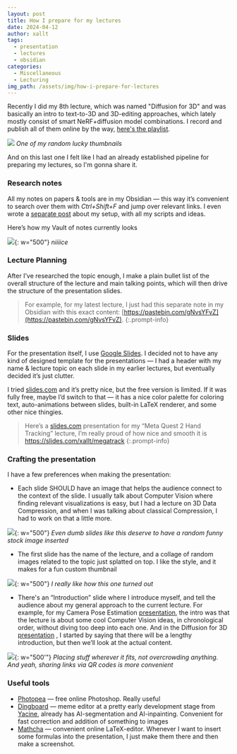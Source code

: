 ```yaml
---
layout: post
title: How I prepare for my lectures
date: 2024-04-12
author: xallt
tags:
  - presentation
  - lectures
  - obsidian
categories:
  - Miscellaneous
  - Lecturing
img_path: /assets/img/how-i-prepare-for-lectures
---
```

Recently I did my 8th lecture, which was named "Diffusion for 3D" and was basically an intro to text-to-3D and 3D-editing approaches, which lately mostly consist of smart NeRF+diffusion model combinations. I record and publish all of them online by the way, [here's the playlist](https://www.youtube.com/playlist?list=PLV30o7re7MVb5Rep09niHU4JILXRgxfei).

![](Pasted%20image%2020240412150729.png)
_One of my random lucky thumbnails_

And on this last one I felt like I had an already established pipeline for preparing my lectures, so I'm gonna share it.
### Research notes
All my notes on papers & tools are in my Obsidian — this way it’s convenient to search over them with *Ctrl+Shift+F* and jump over relevant links. I even wrote a [separate post](/posts/obsidian-useful-scripts/) about my setup, with all my scripts and ideas.

Here’s how my Vault of notes currently looks

![](Pasted%20image%2020240412151128.png){: w="500"}
_niiiice_
### Lecture Planning
After I’ve researched the topic enough, I make a plain bullet list of the overall structure of the lecture and main talking points, which will then drive the structure of the presentation slides.

> For example, for my latest lecture, I just had this separate note in my Obsidian with this exact content: [https://pastebin.com/gNvsYFvZ](https://pastebin.com/gNvsYFvZ).
{:.prompt-info}

### Slides
For the presentation itself, I use [Google Slides](https://docs.google.com/presentation/create). I decided not to have any kind of designed template for the presentations — I had a header with my name & lecture topic on each slide in my earlier lectures, but eventually decided it’s just clutter.

I tried [slides.com](https://slides.com/) and it’s pretty nice, but the free version is limited. If it was fully free, maybe I’d switch to that — it has a nice color palette for coloring text, auto-animations between slides, built-in LaTeX renderer, and some other nice thingies.

> Here’s a [slides.com](https://slides.com/) presentation for my “Meta Quest 2 Hand Tracking” lecture, I’m really proud of how nice and smooth it is
> https://slides.com/xallt/megatrack
{:.prompt-info}

### Crafting the presentation
I have a few preferences when making the presentation:
- Each slide SHOULD have an image that helps the audience connect to the context of the slide. I usually talk about Computer Vision where finding relevant visualizations is easy, but I had a lecture on 3D Data Compression, and when I was talking about classical Compression, I had to work on that a little more.

![](Pasted%20image%2020240412152024.png){: w="500"}
_Even dumb slides like this deserve to have a random funny stock image inserted_

- The first slide has the name of the lecture, and a collage of random images related to the topic just splatted on top. I like the style, and it makes for a fun custom thumbnail

![](Pasted%20image%2020240412152757.png){: w="500"}
_I really like how this one turned out_
- There's an “Introduction” slide where I introduce myself, and tell the audience about my general approach to the current lecture. For example, for my Camera Pose Estimation [presentation](https://docs.google.com/presentation/d/17DCRP9YbjzUzYvMrg-m4B2_KEMfd9GJocJidwqQ-yng/edit?usp=sharing), the intro was that the lecture is about some cool Computer Vision ideas, in chronological order, without diving too deep into each one. And in the Diffusion for 3D [presentation](https://docs.google.com/presentation/d/1mPgLkON4dgCCD-IxoN5oeSRfq8tWXrAgwbyzCW_hWgY/edit?usp=sharing) , I started by saying that there will be a lengthy introduction, but then we’ll look at the actual content.

![](Pasted%20image%2020240412152937.png){: w="500'"}
_Placing stuff wherever it fits, not overcrowding anything. And yeah, sharing links via QR codes is more convenient_

### Useful tools
- [Photopea](https://www.photopea.com/) — free online Photoshop. Really useful
- [Dingboard](https://dingboard.com/) — meme editor at a pretty early development stage from [Yacine](https://twitter.com/yacineMTB), already has AI-segmentation and AI-inpainting. Convenient for fast correction and addition of something to images
- [Mathcha](https://www.mathcha.io/) — convenient online LaTeX-editor. Whenever I want to insert some formulas into the presentation, I just make them there and then make a screenshot.
